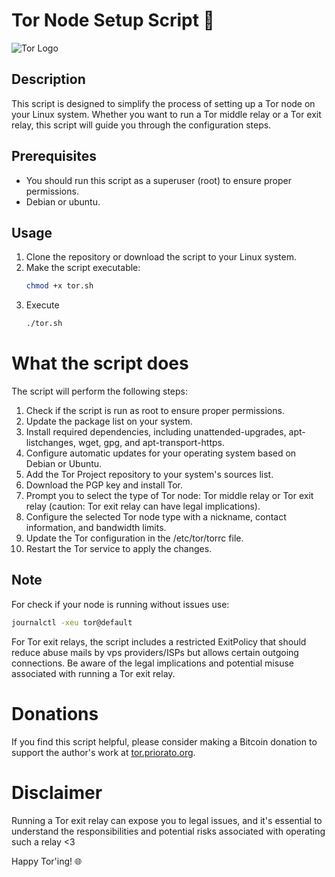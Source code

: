# Tor Node Setup Script 🧅

![Tor Logo](https://turtlecute33.github.io/Turtlecute.org/images/tor.png)

## Description
This script is designed to simplify the process of setting up a Tor node on your Linux system. Whether you want to run a Tor middle relay or a Tor exit relay, this script will guide you through the configuration steps.

## Prerequisites
- You should run this script as a superuser (root) to ensure proper permissions.
- Debian or ubuntu.
  
## Usage
1. Clone the repository or download the script to your Linux system.
2. Make the script executable:
   ```bash
   chmod +x tor.sh
3. Execute
   ```bash
   ./tor.sh

# What the script does

The script will perform the following steps:

1. Check if the script is run as root to ensure proper permissions.
2. Update the package list on your system.
3. Install required dependencies, including unattended-upgrades, apt-listchanges, wget, gpg, and apt-transport-https.
4. Configure automatic updates for your operating system based on Debian or Ubuntu.
5. Add the Tor Project repository to your system's sources list.
6. Download the PGP key and install Tor.
7. Prompt you to select the type of Tor node: Tor middle relay or Tor exit relay (caution: Tor exit relay can have legal implications).
8. Configure the selected Tor node type with a nickname, contact information, and bandwidth limits.
9. Update the Tor configuration in the /etc/tor/torrc file.
10. Restart the Tor service to apply the changes.

## Note
For check if your node is running without issues use:
```bash
journalctl -xeu tor@default
```
For Tor exit relays, the script includes a restricted ExitPolicy that should reduce abuse mails by vps providers/ISPs but allows certain outgoing connections. Be aware of the legal implications and potential misuse associated with running a Tor exit relay.

# Donations

If you find this script helpful, please consider making a Bitcoin donation to support the author's work at [tor.priorato.org](https://tor.priorato.org).

# Disclaimer

Running a Tor exit relay can expose you to legal issues, and it's essential to understand the responsibilities and potential risks associated with operating such a relay <3

Happy Tor'ing! 🌐
